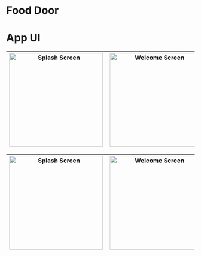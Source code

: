 # Food Door

# App UI

 <img align="left" alt="Splash Screen" src="https://user-images.githubusercontent.com/65447144/134811232-0d0896bc-86fc-478c-b648-ab56bf5a3aef.jpeg" width="250px" /> | <img align="left" alt="Welcome Screen" src="https://user-images.githubusercontent.com/65447144/134811243-353062b5-b179-473e-8a3f-8ffa66a79aba.jpeg" width="250px" /> | <img align="left" alt="Login Screen" src="https://user-images.githubusercontent.com/65447144/134811258-09934988-50b3-4d5c-b67b-5027c59b5ee5.jpeg" width="250px" /> | <img align="left" alt="Dashboard" src="https://user-images.githubusercontent.com/65447144/134811288-666ff458-27b5-4337-9808-5b1b7b4ace57.jpeg" width="250px" /> 
| -------------------------------------------------------------------------------------------------------------------------------------------------- | ---------------------------------------------------------------------------------------------------------------------------------------------------- | ------------------------------------------------------------------------------------------------------------------------------------------------ | ------------------------------------------------------------------------------------------------------------------------------------------------ 


 <img align="left" alt="Splash Screen" src="https://user-images.githubusercontent.com/65447144/134811549-a248aa4b-5220-4318-8bc0-bd35994e16cd.jpeg" width="250px" /> | <img align="left" alt="Welcome Screen" src="https://user-images.githubusercontent.com/65447144/134811579-97127510-0618-422b-8ace-da7c932deeb4.jpeg" width="250px" /> 
| -------------------------------------------------------------------------------------------------------------------------------------------------- | ---------------------------------------------------------------------------------------------------------------------------------------------------- 




